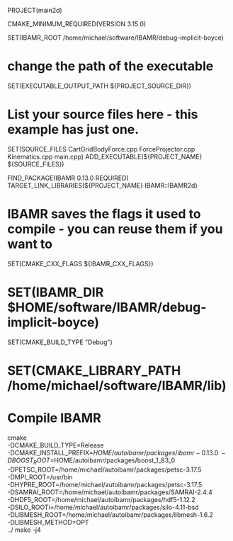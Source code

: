 
PROJECT(main2d)

CMAKE_MINIMUM_REQUIRED(VERSION 3.15.0)

SET(IBAMR_ROOT /home/michael/software/IBAMR/debug-implicit-boyce)

# change the path of the executable 
SET(EXECUTABLE_OUTPUT_PATH ${PROJECT_SOURCE_DIR})

# List your source files here - this example has just one.
SET(SOURCE_FILES CartGridBodyForce.cpp  ForceProjector.cpp  Kinematics.cpp  main.cpp)
ADD_EXECUTABLE(${PROJECT_NAME} ${SOURCE_FILES})

FIND_PACKAGE(IBAMR 0.13.0 REQUIRED)
TARGET_LINK_LIBRARIES(${PROJECT_NAME} IBAMR::IBAMR2d)
# IBAMR saves the flags it used to compile - you can reuse them if you want to
SET(CMAKE_CXX_FLAGS ${IBAMR_CXX_FLAGS})


# SET(IBAMR_DIR $HOME/software/IBAMR/debug-implicit-boyce)

SET(CMAKE_BUILD_TYPE "Debug")
# SET(CMAKE_LIBRARY_PATH /home/michael/software/IBAMR/lib)



# Compile IBAMR
cmake \
  -DCMAKE_BUILD_TYPE=Release \
  -DCMAKE_INSTALL_PREFIX=$HOME/autoibamr/packages/ibamr-0.13.0 \
  -DBOOST_ROOT=$HOME/autoibamr/packages/boost_1_83_0 \
  -DPETSC_ROOT=/home/michael/autoibamr/packages/petsc-3.17.5 \
  -DMPI_ROOT=/usr/bin \
  -DHYPRE_ROOT=/home/michael/autoibamr/packages/petsc-3.17.5 \
  -DSAMRAI_ROOT=/home/michael/autoibamr/packages/SAMRAI-2.4.4 \
  -DHDF5_ROOT=/home/michael/autoibamr/packages/hdf5-1.12.2 \
  -DSILO_ROOTi=/home/michael/autoibamr/packages/silo-4.11-bsd \
  -DLIBMESH_ROOT=/home/michael/autoibamr/packages/libmesh-1.6.2 \
  -DLIBMESH_METHOD=OPT \
  ../
make -j4
